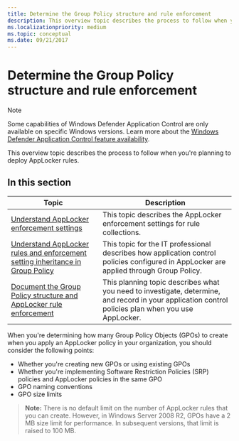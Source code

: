 ```yaml
---
title: Determine the Group Policy structure and rule enforcement
description: This overview topic describes the process to follow when you're planning to deploy AppLocker rules.
ms.localizationpriority: medium
ms.topic: conceptual
ms.date: 09/21/2017
---
```


# Determine the Group Policy structure and rule enforcement

>[!NOTE]
>Some capabilities of Windows Defender Application Control are only available on specific Windows versions. Learn more about the [Windows Defender Application Control feature availability](/windows/security/threat-protection/windows-defender-application-control/feature-availability).

This overview topic describes the process to follow when you're planning to deploy AppLocker rules.

## In this section

| Topic | Description |
| - | - |
| [Understand AppLocker enforcement settings](understand-applocker-enforcement-settings.md) | This topic describes the AppLocker enforcement settings for rule collections. |
| [Understand AppLocker rules and enforcement setting inheritance in Group Policy](understand-applocker-rules-and-enforcement-setting-inheritance-in-group-policy.md) | This topic for the IT professional describes how application control policies configured in AppLocker are applied through Group Policy.|
| [Document the Group Policy structure and AppLocker rule enforcement](document-group-policy-structure-and-applocker-rule-enforcement.md) | This planning topic describes what you need to investigate, determine, and record in your application control policies plan when you use AppLocker. |
 
When you're determining how many Group Policy Objects (GPOs) to create when you apply an AppLocker policy in your organization, you should consider the following points:

-   Whether you're creating new GPOs or using existing GPOs
-   Whether you're implementing Software Restriction Policies (SRP) policies and AppLocker policies in the same GPO
-   GPO naming conventions
-   GPO size limits

>**Note:**  There is no default limit on the number of AppLocker rules that you can create. However, in Windows Server 2008 R2, GPOs have a 2 MB size limit for performance. In subsequent versions, that limit is raised to 100 MB.
